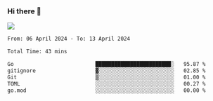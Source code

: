 ### Hi there 👋️

![](https://komarev.com/ghpvc/?username=Loner1024)

<!--START_SECTION:waka-->

```txt
From: 06 April 2024 - To: 13 April 2024

Total Time: 43 mins

Go                          ████████████████████████░   95.87 %
gitignore                   ▓░░░░░░░░░░░░░░░░░░░░░░░░   02.85 %
Git                         ▒░░░░░░░░░░░░░░░░░░░░░░░░   01.00 %
TOML                        ░░░░░░░░░░░░░░░░░░░░░░░░░   00.27 %
go.mod                      ░░░░░░░░░░░░░░░░░░░░░░░░░   00.00 %
```

<!--END_SECTION:waka-->



